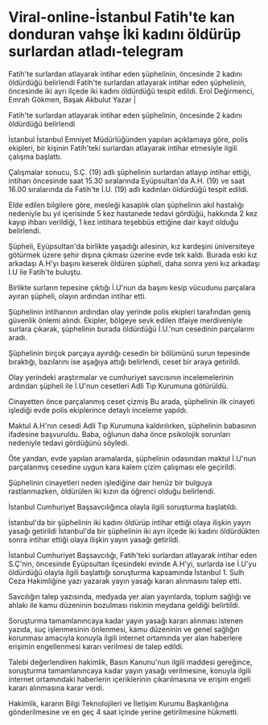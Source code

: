 # Viral-online-İstanbul Fatih'te kan donduran vahşe İki kadını öldürüp surlardan atladı-telegram 


Fatih'te surlardan atlayarak intihar eden şüphelinin, öncesinde 2 kadını öldürdüğü belirlendi
Fatih'te surlardan atlayarak intihar eden şüphelinin, öncesinde iki ayrı ilçede iki kadını öldürdüğü tespit edildi.
Erol Değirmenci, Emrah Gökmen, Başak Akbulut Yazar  |

Fatih'te surlardan atlayarak intihar eden şüphelinin, öncesinde 2 kadını öldürdüğü belirlendi

    
İstanbul
İstanbul Emniyet Müdürlüğünden yapılan açıklamaya göre, polis ekipleri, bir kişinin Fatih'teki surlardan atlayarak intihar etmesiyle ilgili çalışma başlattı.

Çalışmalar sonucu, S.Ç. (19) adlı şüphelinin surlardan atlayıp intihar ettiği, intiharı öncesinde saat 15.30 sıralarında Eyüpsultan'da A.H. (19) ve saat 16.00 sıralarında da Fatih'te İ.U. (19) adlı kadınları öldürdüğü tespit edildi.

Elde edilen bilgilere göre, mesleği kasaplık olan şüphelinin akıl hastalığı nedeniyle bu yıl içerisinde 5 kez hastanede tedavi gördüğü, hakkında 2 kez kayıp ihbarı verildiği, 1 kez intihara teşebbüs ettiğine dair kayıt olduğu belirlendi.

Şüpheli, Eyüpsultan'da birlikte yaşadığı ailesinin, kız kardeşini üniversiteye götürmek üzere şehir dışına çıkması üzerine evde tek kaldı. Burada eski kız arkadaşı A.H'yı başını keserek öldüren şüpheli, daha sonra yeni kız arkadaşı İ.U ile Fatih'te buluştu.

Birlikte surların tepesine çıktığı İ.U'nun da başını kesip vücudunu parçalara ayıran şüpheli, olayın ardından intihar etti.

Şüphelinin intiharının ardından olay yerinde polis ekipleri tarafından geniş güvenlik önlemi alındı. Ekipler, bölgeye sevk edilen itfaiye merdiveniyle surlara çıkarak, şüphelinin burada öldürdüğü İ.U.'nun cesedinin parçalarını aradı.

Şüphelinin birçok parçaya ayırdığı cesedin bir bölümünü surun tepesinde bıraktığı, bazılarını ise aşağıya attığı belirlendi, ceset bir araya getirildi.

Olay yerindeki araştırmalar ve cumhuriyet savcısının incelemelerinin ardından şüpheli ile İ.U'nun cesetleri Adli Tıp Kurumuna götürüldü.

Cinayetten önce parçalanmış ceset çizmiş
Bu arada, şüphelinin ilk cinayeti işlediği evde polis ekiplerince detaylı inceleme yapıldı.

Maktul A.H'nın cesedi Adli Tıp Kurumuna kaldırılırken, şüphelinin babasının ifadesine başvuruldu. Baba, oğlunun daha önce psikolojik sorunları nedeniyle tedavi gördüğünü söyledi.

Öte yandan, evde yapılan aramalarda, şüphelinin odasından maktul İ.U'nun parçalanmış cesedine uygun kara kalem çizim çalışması ele geçirildi.

Şüphelinin cinayetleri neden işlediğine dair henüz bir bulguya rastlanmazken, öldürülen iki kızın da öğrenci olduğu belirlendi.

İstanbul Cumhuriyet Başsavcılığınca olayla ilgili soruşturma başlatıldı.

İstanbul'da bir şüphelinin iki kadını öldürüp intihar ettiği olaya ilişkin yayın yasağı getirildi
İstanbul'da bir şüphelinin iki ayrı ilçede iki kadını öldürdükten sonra intihar ettiği olaya ilişkin yayın yasağı getirildi.

İstanbul Cumhuriyet Başsavcılığı, Fatih'teki surlardan atlayarak intihar eden S.Ç'nin, öncesinde Eyüpsultan ilçesindeki evinde A.H'yi, surlarda ise İ.U'yu öldürdüğü olayla ilgili başlattığı soruşturma kapsamında İstanbul 1. Sulh Ceza Hakimliğine yazı yazarak yayın yasağı kararı alınmasını talep etti.

Savcılığın talep yazısında, medyada yer alan yayınlarda, toplum sağlığı ve ahlakı ile kamu düzeninin bozulması riskinin meydana geldiği belirtildi.

Soruşturma tamamlanıncaya kadar yayın yasağı kararı alınması istenen yazıda, suç işlenmesinin önlenmesi, kamu düzeninin ve genel sağlığın korunması amacıyla konuyla ilgili internet ortamında yer alan haberlere erişimin engellenmesi kararı verilmesi de talep edildi.

Talebi değerlendiren hakimlik, Basın Kanunu'nun ilgili maddesi gereğince, soruşturma tamamlanıncaya kadar yayın yasağı verilmesine, konuyla ilgili internet ortamındaki haberlerin içeriklerinin çıkarılmasına ve erişim engeli kararı alınmasına karar verdi.

Hakimlik, kararın Bilgi Teknolojileri ve İletişim Kurumu Başkanlığına gönderilmesine ve en geç 4 saat içinde yerine getirilmesine hükmetti.
